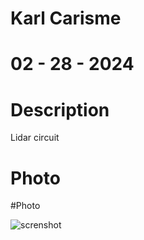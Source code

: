 # Karl Carisme
# 02 - 28 - 2024

# Description
  Lidar circuit

# Photo

#Photo

![screnshot](lidarcircuit.png)
